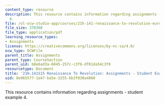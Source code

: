 ```yaml
---
content_type: resource
description: This resource contains information regarding assignments - student example
  4.
file: /ol-ocw-studio-app/courses/21h-141-renaissance-to-revolution-europe-1300-1800-spring-2015/8e9655771e47ba5e3255bb3f030a4860_MIT21H_141S15_Skepticism.pdf
file_size: 378368
file_type: application/pdf
learning_resource_types:
- Assignments
license: https://creativecommons.org/licenses/by-nc-sa/4.0/
ocw_type: OCWFile
parent_title: Assignments
parent_type: CourseSection
parent_uid: b8e6ad3a-6045-257c-c3f6-df01da54c3f0
resourcetype: Document
title: '21H.141S15 Renaissance To Revolution: Assignments - Student Example 4'
uid: 8e965577-1e47-ba5e-3255-bb3f030a4860
---
```

This resource contains information regarding assignments - student example 4.